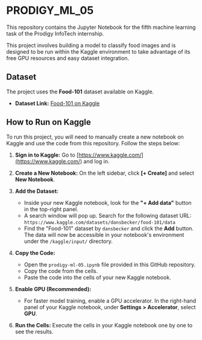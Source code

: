 # PRODIGY_ML_05

This repository contains the Jupyter Notebook for the fifth machine learning task of the Prodigy InfoTech internship.

This project involves building a model to classify food images and is designed to be run within the Kaggle environment to take advantage of its free GPU resources and easy dataset integration.

## Dataset

The project uses the **Food-101** dataset available on Kaggle.

-   **Dataset Link:** [Food-101 on Kaggle](https://www.kaggle.com/datasets/dansbecker/food-101/data)

## How to Run on Kaggle

To run this project, you will need to manually create a new notebook on Kaggle and use the code from this repository. Follow the steps below:

1.  **Sign in to Kaggle:**
    Go to [https://www.kaggle.com/](https://www.kaggle.com/) and log in.

2.  **Create a New Notebook:**
    On the left sidebar, click **[+ Create]** and select **New Notebook**.

3.  **Add the Dataset:**
    -   Inside your new Kaggle notebook, look for the **"+ Add data"** button in the top-right panel.
    -   A search window will pop up. Search for the following dataset URL: `https://www.kaggle.com/datasets/dansbecker/food-101/data`
    -   Find the "Food-101" dataset by `dansbecker` and click the **Add** button. The data will now be accessible in your notebook's environment under the `/kaggle/input/` directory.

4.  **Copy the Code:**
    -   Open the `prodigy-ml-05.ipynb` file provided in this GitHub repository.
    -   Copy the code from the cells.
    -   Paste the code into the cells of your new Kaggle notebook.

5.  **Enable GPU (Recommended):**
    -   For faster model training, enable a GPU accelerator. In the right-hand panel of your Kaggle notebook, under **Settings > Accelerator**, select **GPU**.

6.  **Run the Cells:**
    Execute the cells in your Kaggle notebook one by one to see the results.

